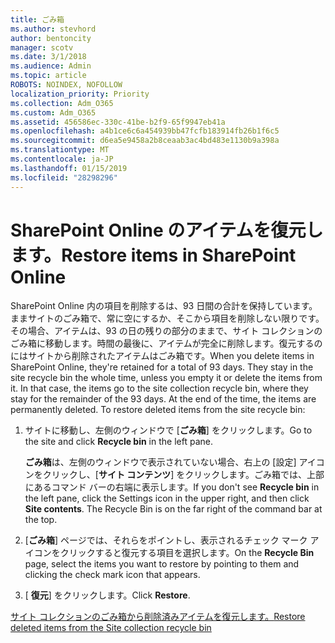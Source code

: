 ```yaml
---
title: ごみ箱
ms.author: stevhord
author: bentoncity
manager: scotv
ms.date: 3/1/2018
ms.audience: Admin
ms.topic: article
ROBOTS: NOINDEX, NOFOLLOW
localization_priority: Priority
ms.collection: Adm_O365
ms.custom: Adm_O365
ms.assetid: 456586ec-330c-41be-b2f9-65f9947eb41a
ms.openlocfilehash: a4b1ce6c6a454939bb47fcfb183914fb26b1f6c5
ms.sourcegitcommit: d6ea5e9458a2b8ceaab3ac4bd483e1130b9a398a
ms.translationtype: MT
ms.contentlocale: ja-JP
ms.lasthandoff: 01/15/2019
ms.locfileid: "28298296"
---
```

# <a name="restore-items-in-sharepoint-online"></a><span data-ttu-id="8918c-102">SharePoint Online のアイテムを復元します。</span><span class="sxs-lookup"><span data-stu-id="8918c-102">Restore items in SharePoint Online</span></span>

<span data-ttu-id="8918c-p101">SharePoint Online 内の項目を削除するは、93 日間の合計を保持しています。ままサイトのごみ箱で、常に空にするか、そこから項目を削除しない限りです。その場合、アイテムは、93 の日の残りの部分のままで、サイト コレクションのごみ箱に移動します。時間の最後に、アイテムが完全に削除します。復元するのにはサイトから削除されたアイテムはごみ箱です。</span><span class="sxs-lookup"><span data-stu-id="8918c-p101">When you delete items in SharePoint Online, they're retained for a total of 93 days. They stay in the site recycle bin the whole time, unless you empty it or delete the items from it. In that case, the items go to the site collection recycle bin, where they stay for the remainder of the 93 days. At the end of the time, the items are permanently deleted. To restore deleted items from the site recycle bin:</span></span>
  
1. <span data-ttu-id="8918c-108">サイトに移動し、左側のウィンドウで [**ごみ箱**] をクリックします。</span><span class="sxs-lookup"><span data-stu-id="8918c-108">Go to the site and click **Recycle bin** in the left pane.</span></span> 
    
    <span data-ttu-id="8918c-p102">**ごみ箱**は、左側のウィンドウで表示されていない場合、右上の [設定] アイコンをクリックし、[**サイト コンテンツ**] をクリックします。ごみ箱では、上部にあるコマンド バーの右端に表示します。</span><span class="sxs-lookup"><span data-stu-id="8918c-p102">If you don't see **Recycle bin** in the left pane, click the Settings icon in the upper right, and then click **Site contents**. The Recycle Bin is on the far right of the command bar at the top.</span></span>
    
2. <span data-ttu-id="8918c-111">[**ごみ箱**] ページでは、それらをポイントし、表示されるチェック マーク アイコンをクリックすると復元する項目を選択します。</span><span class="sxs-lookup"><span data-stu-id="8918c-111">On the **Recycle Bin** page, select the items you want to restore by pointing to them and clicking the check mark icon that appears.</span></span> 
    
3. <span data-ttu-id="8918c-112">[ **復元**] をクリックします。</span><span class="sxs-lookup"><span data-stu-id="8918c-112">Click **Restore**.</span></span>
    
[<span data-ttu-id="8918c-113">サイト コレクションのごみ箱から削除済みアイテムを復元します。</span><span class="sxs-lookup"><span data-stu-id="8918c-113">Restore deleted items from the Site collection recycle bin</span></span>](https://go.microsoft.com/fwlink/?linkid=866439)
  


